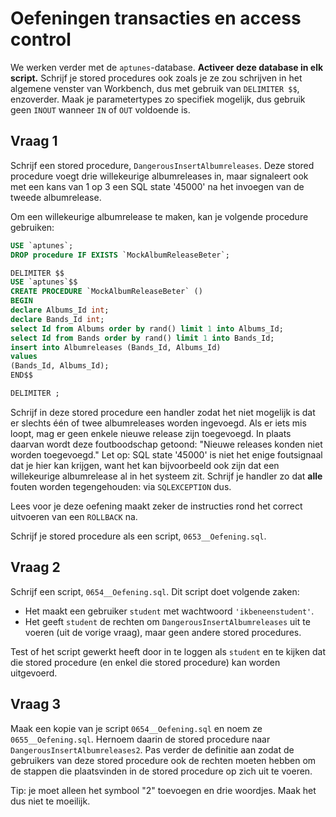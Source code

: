 # Oefeningen transacties en access control

We werken verder met de `aptunes`-database. **Activeer deze database in elk script.** Schrijf je stored procedures ook zoals je ze zou schrijven in het algemene venster van Workbench, dus met gebruik van `DELIMITER $$`, enzoverder. Maak je parametertypes zo specifiek mogelijk, dus gebruik geen `INOUT` wanneer `IN` of `OUT` voldoende is.

## Vraag 1

Schrijf een stored procedure, `DangerousInsertAlbumreleases`. Deze stored procedure voegt drie willekeurige albumreleases in, maar signaleert ook met een kans van 1 op 3 een SQL state '45000' na het invoegen van de tweede albumrelease.

Om een willekeurige albumrelease te maken, kan je volgende procedure gebruiken:

```sql
USE `aptunes`;
DROP procedure IF EXISTS `MockAlbumReleaseBeter`;

DELIMITER $$
USE `aptunes`$$
CREATE PROCEDURE `MockAlbumReleaseBeter` ()
BEGIN
declare Albums_Id int;
declare Bands_Id int;
select Id from Albums order by rand() limit 1 into Albums_Id;
select Id from Bands order by rand() limit 1 into Bands_Id;
insert into Albumreleases (Bands_Id, Albums_Id)
values
(Bands_Id, Albums_Id);
END$$

DELIMITER ;


```

Schrijf in deze stored procedure een handler zodat het niet mogelijk is dat er slechts één of twee albumreleases worden ingevoegd. Als er iets mis loopt, mag er geen enkele nieuwe release zijn toegevoegd. In plaats daarvan wordt deze foutboodschap getoond: "Nieuwe releases konden niet worden toegevoegd." Let op: SQL state '45000' is niet het enige foutsignaal dat je hier kan krijgen, want het kan bijvoorbeeld ook zijn dat een willekeurige albumrelease al in het systeem zit. Schrijf je handler zo dat **alle** fouten worden tegengehouden: via `SQLEXCEPTION` dus.

Lees voor je deze oefening maakt zeker de instructies rond het correct uitvoeren van een `ROLLBACK` na.

Schrijf je stored procedure als een script, `0653__Oefening.sql`.

## Vraag 2

Schrijf een script, `0654__Oefening.sql`. Dit script doet volgende zaken:

* Het maakt een gebruiker `student` met wachtwoord `'ikbeneenstudent'`.
* Het geeft `student` de rechten om `DangerousInsertAlbumreleases` uit te voeren (uit de vorige vraag), maar geen andere stored procedures.

Test of het script gewerkt heeft door in te loggen als `student` en te kijken dat die stored procedure (en enkel die stored procedure) kan worden uitgevoerd.

## Vraag 3

Maak een kopie van je script `0654__Oefening.sql` en noem ze `0655__Oefening.sql`. Hernoem daarin de stored procedure naar `DangerousInsertAlbumreleases2`. Pas verder de definitie aan zodat de gebruikers van deze stored procedure ook de rechten moeten hebben om de stappen die plaatsvinden in de stored procedure op zich uit te voeren.

Tip: je moet alleen het symbool "2" toevoegen en drie woordjes. Maak het dus niet te moeilijk.
